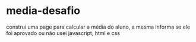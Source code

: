 # media-desafio
construi uma page para calcular a média do aluno, a mesma informa se ele foi aprovado ou não
usei javascript, html e css
